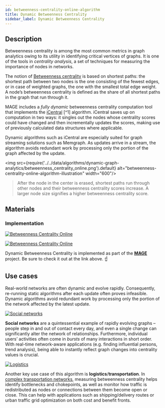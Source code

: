 ```yaml
---
id: betweenness-centrality-online-algorithm
title: Dynamic Betweenness Centrality
sidebar_label: Dynamic Betweenness Centrality
---
```


## Description

Betweenness centrality is among the most common metrics in graph analytics owing
to its utility in identifying critical vertices of graphs. It is one of the
tools in _centrality analysis_, a set of techniques for measuring the importance
of nodes in networks.

The notion of [Betweenness
centrality](https://en.wikipedia.org/wiki/Betweenness_centrality) is based on
shortest paths: the shortest path between two nodes is the one consisting of the
fewest edges, or in case of weighted graphs, the one with the smallest total
edge weight. A node’s betweenness centrality is defined as the share of all
shortest paths in the graph that run through it.

MAGE includes a _fully dynamic_ betweenness centrality computation tool that
implements the
[iCentral](https://repository.kaust.edu.sa/bitstream/handle/10754/625935/08070346.pdf)
[^1] algorithm. iCentral saves up on computation in two ways: it singles out the
nodes whose centrality scores could have changed and then incrementally updates
the scores, making use of previously calculated data structures where
applicable.

Dynamic algorithms such as iCentral are especially suited for graph streaming
solutions such as Memgraph. As updates arrive in a stream, the algorithm avoids
redundant work by processing only the portion of the graph affected by the
update.

<img
src={require('../../data/algorithms/dynamic-graph-analytics/betweenness_centrality_online.png').default}
alt="betweenness-centrality-online-algorithm-illustration" width="600"/>

> After the node in the center is erased, shortest paths run through other nodes
> and their betweenness centrality scores increase. A larger node size signifies
> a higher betweenness centrality score.

## Materials

### Implementation

[![Betweenness Centrality
Online](https://img.shields.io/badge/Betweenness_Centrality_Online-Implementation-FB6E00?style=for-the-badge&logo=github&logoColor=white)](https://github.com/memgraph/mage/blob/main/cpp/betweenness_centrality_module/betweenness_centrality_module.cpp)

[![Betweenness Centrality
Online](https://img.shields.io/badge/Betweenness_Centrality_Online-Documentation-FCC624?style=for-the-badge&logo=cplusplus&logoColor=white)](/mage/query-modules/cpp/betweenness-centrality-online)

Dynamic Betweenness Centrality is implemented as part of the
[**MAGE**](https://github.com/memgraph/mage) project. Be sure to check it out at
the link above. :point_up:

## Use cases

Real-world networks are often dynamic and evolve rapidly. Consequently,
re-running static algorithms after each update often proves infeasible. Dynamic
algorithms avoid redundant work by processing only the portion of the network
affected by the latest update.

[![Social
networks](https://img.shields.io/badge/Social_Networks-Application-8A477F?style=for-the-badge)](/use-cases/social-media.md)

**Social networks** are a quintessential example of rapidly evolving graphs –
people step in and out of contact every day, and even a single change can
significantly alter the network of relationships. Furthermore, individual users’
activities often come in _bursts_ of many interactions in short order. With
real-time network-aware applications (e.g. finding influential persons, trend
analysis), being able to instantly reflect graph changes into centrality values
is crucial.

[![Logistics](https://img.shields.io/badge/Logistics-Application-8A477F?style=for-the-badge)](/use-cases/transportation.md)

Another key use case of this algorithm is **logistics**/**transportation**. In
[complex transportation
networks](https://www.hindawi.com/journals/jat/2019/9024745/), measuring
betweenness centrality helps identify bottlenecks and chokepoints, as well as
monitor how traffic is redistributed as nodes or connections between them become
open or close. This can help with applications such as shipping/delivery routes
or urban traffic grid optimization on both cost and benefit fronts.
